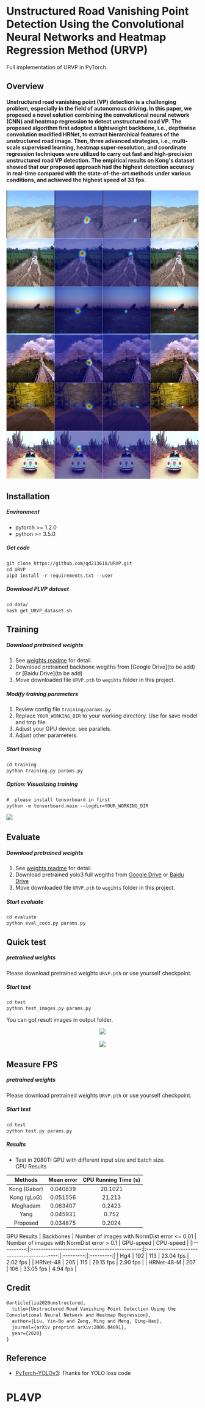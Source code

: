 # Unstructured Road Vanishing Point Detection Using the Convolutional Neural Networks and Heatmap Regression Method (URVP)
Full implementation of URVP in PyTorch.

## Overview
#### Unstructured road vanishing point (VP) detection is a challenging problem, especially in the field of autonomous driving. In this paper, we proposed a novel solution combining the convolutional neural network (CNN) and heatmap regression to detect unstructured road VP. The proposed algorithm first adopted a lightweight backbone, i.e., depthwise convolution modified HRNet, to extract hierarchical features of the unstructured road image. Then, three advanced strategies, i.e., multi-scale supervised learning, heatmap super-resolution, and coordinate regression techniques were utilized to carry out fast and high-precision unstructured road VP detection. The empirical results on Kong's dataset showed that our proposed approach had the highest detection accuracy in real-time compared with the state-of-the-art methods under various conditions, and achieved the highest speed of 33 fps.

![image](https://github.com/qd213618/URVP/blob/master/img/heatmap.jpg)

## Installation
##### Environment
* pytorch >= 1.2.0
* python >= 3.5.0
##### Get code
```
git clone https://github.com/qd213618/URVP.git
cd URVP
pip3 install -r requirements.txt --user
```
##### Download PLVP dataset
```
cd data/
bash get_URVP_dataset.sh
```

## Training
##### Download pretrained weights
1. See [weights readme](weights/README.md) for detail.   
2. Download pretrained backbone wegiths from [Google Drive](to be add) or [Baidu Drive](to be add)   
3. Move downloaded file ```URVP.pth``` to ```wegihts``` folder in this project.   
##### Modify training parameters
1. Review config file ```training/params.py```   
2. Replace ```YOUR_WORKING_DIR``` to your working directory. Use for save model and tmp file.
3. Adjust your GPU device. see parallels.   
4. Adjust other parameters.   
##### Start training
```
cd training
python training.py params.py
```
##### Option: Visualizing training
```
#  please install tensorboard in first
python -m tensorboard.main --logdir=YOUR_WORKING_DIR   
```
<p><img src="common/demo/loss_curve.png"\></p>


## Evaluate
##### Download pretrained weights
1. See [weights readme](weights/README.md) for detail.   
2. Download pretrained yolo3 full wegiths from [Google Drive]() or [Baidu Drive]()   
3. Move downloaded file ```URVP.pth``` to ```wegihts``` folder in this project.   
##### Start evaluate
```
cd evaluate
python eval_coco.py params.py
```

## Quick test
##### pretrained weights
Please download pretrained weights ```URVP.pth``` or use yourself checkpoint.   
##### Start test
```
cd test
python test_images.py params.py
```
You can got result images in output folder.   
<p align="center"><img src="common/demo/demo0.jpg"\></p>
<p align="center"><img src="common/demo/demo1.jpg"\></p>

## Measure FPS
##### pretrained weights
Please download pretrained weights ```URVP.pth``` or use yourself checkpoint.   
##### Start test
```
cd test
python test.py params.py
```
##### Results
* Test in 2080Ti GPU with different input size and batch size.   
CPU Results

|    Methods   | Mean error | CPU Running Time (s) |
|:------------:|:----------:|:--------------------:|
| Kong (Gabor) |  0.040639  |        20.1021       |
|  Kong (gLoG) |  0.051556  |        21.213        |
|   Moghadam   |  0.063407  |        0.2423        |
|     Yang     |  0.045931  |         0.752        |
|   Proposed   |  0.034875  |        0.2024        |

GPU Results
|  Backbones | Number of images with NormDist error <= 0.01  | Number of images with NormDist error > 0.1 | GPU-speed | CPU-speed |
|:----------:|:---------------------------------------------:|:------------------------------------------:|:---------:|:---------:|
|     Hg4    |                      192                      |                     113                    | 23.04 fps |  2.02 fps |
|  HRNet-48  |                      205                      |                     115                    | 29.15 fps |  2.90 fps |
| HRNet-48-M |                      207                      |                     106                    | 33.05 fps |  4.94 fps |
## Credit
```
@article{liu2020unstructured,
  title={Unstructured Road Vanishing Point Detection Using the Convolutional Neural Network and Heatmap Regression},
  author={Liu, Yin-Bo and Zeng, Ming and Meng, Qing-Hao},
  journal={arXiv preprint arXiv:2006.04691},
  year={2020}
}
```

## Reference
* [PyTorch-YOLOv3](https://github.com/eriklindernoren/PyTorch-YOLOv3): Thanks for YOLO loss code
# PL4VP
